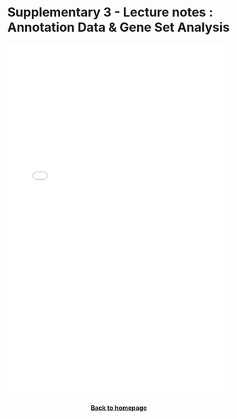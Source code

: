 # Supplementary 3 - Lecture notes : Annotation Data & Gene Set Analysis

<embed src="../pdf/lecture_annotation_pathways.pdf" type="application/pdf" width="100%" height=800>



<p align="center"><b><a class="btn" href="https://genomicsaotearoa.github.io/RNA-seq-workshop/" style="background: var(--bs-dark);font-weight:bold">Back to homepage</a></b></p>